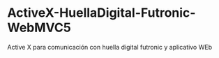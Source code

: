 # ActiveX-HuellaDigital-Futronic-WebMVC5
Active X para comunicación con huella digital futronic y aplicativo WEb

